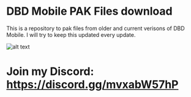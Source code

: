 # DBD Mobile PAK Files download

This is a repository to pak files from older and current verisons of DBD Mobile. I will try to keep this updated every update.

![alt text](https://cdn.discordapp.com/attachments/797676788871856138/888571798004850698/128.png)

# Join my Discord: https://discord.gg/mvxabW57hP                

